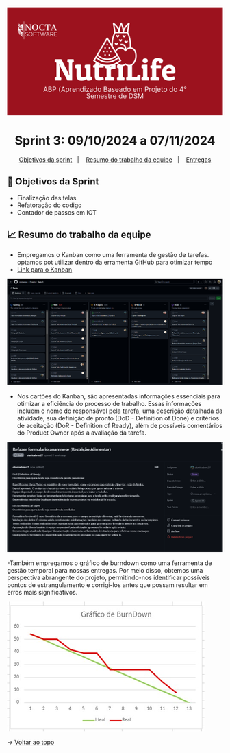 # <span id="topo">

<div align="center">
    
![banner](https://github.com/noctagroup/NutriLifeDoc/blob/main/imagens/1.png)

</div>
    
<span id="topo">

<h1 align="center">Sprint 3: 09/10/2024 a 07/11/2024</h1>

<p align="center">
    <a href="#objetivos">Objetivos da sprint</a> &nbsp |&nbsp &nbsp
    <a href="#Resumo do trabalho da equipe">Resumo do trabalho da equipe</a> &nbsp |&nbsp &nbsp
    <a href="#entregas">Entregas</a> 
</p>


<span id="objetivos">
    
## :dart: Objetivos da Sprint
- Finalização das telas
- Refatoração do codigo
- Contador de passos em IOT

<span id="Resumo do trabalho da equipe">
    
## :chart_with_upwards_trend: Resumo do trabalho da equipe


- Empregamos o Kanban como uma ferramenta de gestão de tarefas. optamos pot utilizar dentro da erramenta GitHub para otimizar tempo
- <a href="https://github.com/orgs/noctagroup/projects/2">Link para o Kanban<a/>

<img src="https://github.com/noctagroup/NutriLifeDoc/blob/main/imagens/sprint1_1/kanban1.1.png" /> 

- Nos cartões do Kanban, são apresentadas informações essenciais para otimizar a eficiência do processo de trabalho. Essas informações incluem o nome do responsável pela tarefa, uma descrição detalhada da atividade, sua definição de pronto (DoD - Definition of Done) e critérios de aceitação (DoR - Definition of Ready), além de possíveis comentários do Product Owner após a avaliação da tarefa.

<img src="https://github.com/noctagroup/NutriLifeDoc/blob/main/imagens/sprint1_1/dor.png" /> 


-Também empregamos o gráfico de burndown como uma ferramenta de gestão temporal para nossas entregas. Por meio disso, obtemos uma perspectiva abrangente do projeto, permitindo-nos identificar possíveis pontos de estrangulamento e corrigi-los antes que possam resultar em erros mais significativos.

<img src="https://github.com/projetoPDali/Sprint-2/blob/main/Nova%20pasta/burdown.jpg" /> 


   

→ [Voltar ao topo](#topo)    
    

